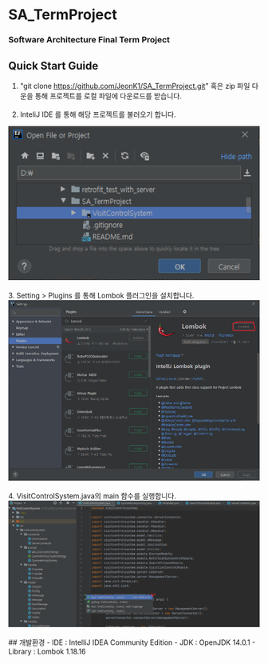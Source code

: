# SA_TermProject
### Software Architecture Final Term Project

## Quick Start Guide
1. "git clone https://github.com/JeonK1/SA_TermProject.git" 혹은 zip 파일 다운을 통해 프로젝트를 로컬 파일에 다운로드를 받습니다.
<br><br>
2. InteliJ IDE 를 통해 해당 프로젝트를 불러오기 합니다.
<img src="/images/1.png" width=600 />
<br><br>
3. Setting > Plugins 를 통해 Lombok 플러그인을 설치합니다.
<img src="/images/2.png" width=600 />
<br><br>
4. VisitControlSystem.java의 main 함수를 실행합니다.
<img src="/images/3.png" width=600 />
<br><br>
## 개발환경
- IDE : IntelliJ IDEA Community Edition 
- JDK : OpenJDK 14.0.1 
- Library : Lombok 1.18.16 
